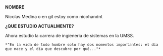 **NOMBRE**

Nicolas Medina o en git estoy como nicohandnt

**¿QUE ESTUDIO ACTUALMENTE?**

Ahora estudio la carrera de ingieneria de sistemas en la UMSS.


    *"En la vida de todo hombre solo hay dos momentos importantes: el día que nace y el día que descubre por qué..."*